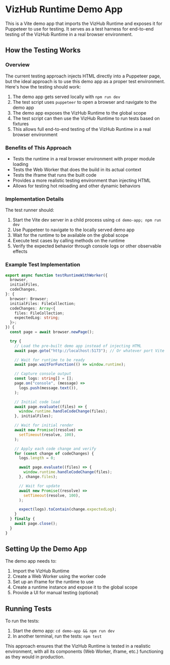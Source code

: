 # VizHub Runtime Demo App

This is a Vite demo app that imports the VizHub Runtime and exposes it for Puppeteer to use for testing. It serves as a test harness for end-to-end testing of the VizHub Runtime in a real browser environment.

## How the Testing Works

### Overview

The current testing approach injects HTML directly into a Puppeteer page, but the ideal approach is to use this demo app as a proper test environment. Here's how the testing should work:

1. The demo app gets served locally with `npm run dev`
2. The test script uses `puppeteer` to open a browser and navigate to the demo app
3. The demo app exposes the VizHub Runtime to the global scope
4. The test script can then use the VizHub Runtime to run tests based on fixtures
5. This allows full end-to-end testing of the VizHub Runtime in a real browser environment

### Benefits of This Approach

- Tests the runtime in a real browser environment with proper module loading
- Tests the Web Worker that does the build in its actual context
- Tests the iframe that runs the built code
- Provides a more realistic testing environment than injecting HTML
- Allows for testing hot reloading and other dynamic behaviors

### Implementation Details

The test runner should:

1. Start the Vite dev server in a child process using `cd demo-app; npm run dev`
2. Use Puppeteer to navigate to the locally served demo app
3. Wait for the runtime to be available on the global scope
4. Execute test cases by calling methods on the runtime
5. Verify the expected behavior through console logs or other observable effects

### Example Test Implementation

```typescript
export async function testRuntimeWithWorker({
  browser,
  initialFiles,
  codeChanges,
}: {
  browser: Browser;
  initialFiles: FileCollection;
  codeChanges: Array<{
    files: FileCollection;
    expectedLog: string;
  }>;
}) {
  const page = await browser.newPage();

  try {
    // Load the pre-built demo app instead of injecting HTML
    await page.goto("http://localhost:5173"); // Or whatever port Vite serves it on

    // Wait for runtime to be ready
    await page.waitForFunction(() => window.runtime);

    // Capture console output
    const logs: string[] = [];
    page.on("console", (message) =>
      logs.push(message.text()),
    );

    // Initial code load
    await page.evaluate((files) => {
      window.runtime.handleCodeChange(files);
    }, initialFiles);

    // Wait for initial render
    await new Promise((resolve) =>
      setTimeout(resolve, 100),
    );

    // Apply each code change and verify
    for (const change of codeChanges) {
      logs.length = 0;

      await page.evaluate((files) => {
        window.runtime.handleCodeChange(files);
      }, change.files);

      // Wait for update
      await new Promise((resolve) =>
        setTimeout(resolve, 100),
      );

      expect(logs).toContain(change.expectedLog);
    }
  } finally {
    await page.close();
  }
}
```

## Setting Up the Demo App

The demo app needs to:

1. Import the VizHub Runtime
2. Create a Web Worker using the worker code
3. Set up an iframe for the runtime to use
4. Create a runtime instance and expose it to the global scope
5. Provide a UI for manual testing (optional)

## Running Tests

To run the tests:

1. Start the demo app: `cd demo-app && npm run dev`
2. In another terminal, run the tests: `npm test`

This approach ensures that the VizHub Runtime is tested in a realistic environment, with all its components (Web Worker, iframe, etc.) functioning as they would in production.
